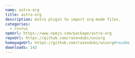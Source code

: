 ```yaml
---
name: astro-org
title: astro-org
description: Astro plugin to import org-mode files.
categories:
  - css+ui
npmUrl: https://www.npmjs.com/package/astro-org
repoUrl: https://github.com/rasendubi/uniorg
homepageUrl: https://github.com/rasendubi/uniorg#readme
downloads: 142
---
```

